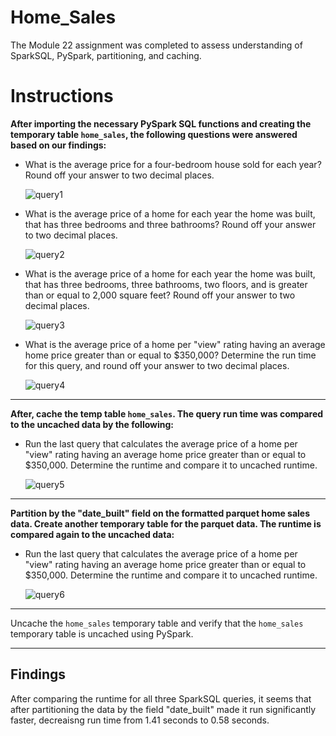 # Home_Sales
The Module 22 assignment was completed to assess understanding of SparkSQL, PySpark, partitioning, and caching.

# Instructions
**After importing the necessary PySpark SQL functions and creating the temporary table `home_sales`, the following questions were answered based on our findings:**
* What is the average price for a four-bedroom house sold for each year? Round off your answer to two decimal places.

  ![query1](https://github.com/user-attachments/assets/43e2094e-4e58-4be3-b1b6-00c839dab4a2)


* What is the average price of a home for each year the home was built, that has three bedrooms and three bathrooms? Round off your answer to two decimal places.

  ![query2](https://github.com/user-attachments/assets/9c5f81b8-c9c3-4d9e-8ec0-791c7aa1ba26)


* What is the average price of a home for each year the home was built, that has three bedrooms, three bathrooms, two floors, and is greater than or equal to 2,000 square feet? Round off your answer to two decimal places.

  ![query3](https://github.com/user-attachments/assets/34e558ff-5d84-4f73-ba71-220efd34e7af)


* What is the average price of a home per "view" rating having an average home price greater than or equal to $350,000? Determine the run time for this query, and round off your answer to two decimal places.

  ![query4](https://github.com/user-attachments/assets/9e9e0501-c332-42d6-b02c-49cc7c2acba4)

----
**After, cache the temp table `home_sales`. The query run time was compared to the uncached data by the following:**
* Run the last query that calculates the average price of a home per "view" rating having an average home price greater than or equal to $350,000. Determine the runtime and compare it to uncached runtime.

  ![query5](https://github.com/user-attachments/assets/3d1eee1e-511f-46ec-bedc-c861facef735)

----
**Partition by the "date_built" field on the formatted parquet home sales data. Create another temporary table for the parquet data. The runtime is compared again to the uncached data:**
* Run the last query that calculates the average price of a home per "view" rating having an average home price greater than or equal to $350,000. Determine the runtime and compare it to uncached runtime.

  ![query6](https://github.com/user-attachments/assets/531ba001-bc2e-44b1-987c-9a55d0415583)

----

Uncache the `home_sales` temporary table and verify that the `home_sales` temporary table is uncached using PySpark.

----
## Findings
After comparing the runtime for all three SparkSQL queries, it seems that after partitioning the data by the field "date_built" made it run significantly faster, decreaisng run time from 1.41 seconds to 0.58 seconds. 
